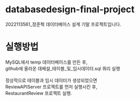 # databasedesign-final-project
2022113561_정준혁 데이터베이스 설계 기말 프로젝트입니다.

# 실행방법</br>
MySQL에서 temp 데이터베이스를 만든 후,</br>
github에 올라온 데베설_테이블_및_임시데이터.sql 쿼리 실행</br></br>
정상적으로 테이블과 임시 데이터가 생성되었으면</br>
ReviewAPIServer 프로젝트를 먼저 실행시킨 후,</br>
RestaurantReview 프로젝트 실행.

